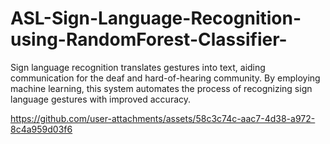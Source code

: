 # ASL-Sign-Language-Recognition-using-RandomForest-Classifier-
Sign language recognition translates gestures into text, aiding communication for the deaf and hard-of-hearing community. By employing machine learning, this system automates the process of recognizing sign language gestures with improved accuracy.

https://github.com/user-attachments/assets/58c3c74c-aac7-4d38-a972-8c4a959d03f6
